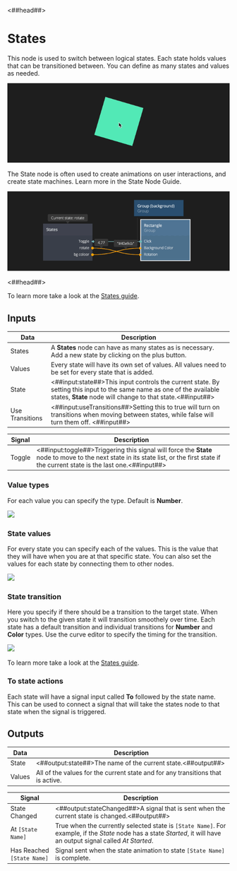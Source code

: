 <##head##>

# States

This node is used to switch between logical states. Each state holds values that can be transitioned between. You can define as many states and values as needed.

![](./states_visual.gif ':class=img-size-l')

The <span class="ndl-node">State</span> node is often used to create animations on user interactions, and create state machines. Learn more in the State Node Guide.

![](./states_node.gif ':class=img-size-l')

<##head##>

To learn more take a look at the [States guide](/guides/states.md).

## Inputs

| Data                                          | Description                                                                                                                                                                                                 |
| --------------------------------------------- | ----------------------------------------------------------------------------------------------------------------------------------------------------------------------------------------------------------- |
| <span class="ndl-data">States</span>          | A **States** node can have as many states as is necessary. Add a new state by clicking on the plus button.                                                                                                  |
| <span class="ndl-data">Values</span>          | Every state will have its own set of values. All values need to be set for every state that is added.                                                                                                       |
| <span class="ndl-data">State</span>           | <##input:state##>This input controls the current state. By setting this input to the same name as one of the available states, **State** node will change to that state.<##input##>                         |
| <span class="ndl-data">Use Transitions</span> | <##input:useTransitions##>Setting this to <span class=”ndl-data”>true</span> will turn on transitions when moving between states, while <span class=”ndl-data”>false</span> will turn them off. <##input##> |

| Signal                                 | Description                                                                                                                                                                             |
| -------------------------------------- | --------------------------------------------------------------------------------------------------------------------------------------------------------------------------------------- |
| <span class="ndl-signal">Toggle</span> | <##input:toggle##>Triggering this signal will force the **State** node to move to the next state in its state list, or the first state if the current state is the last one.<##input##> |

### Value types

For each value you can specify the type. Default is **Number**.

<div class="ndl-image-with-background">
    <img src="/nodes/animation/states-value-types.png" class="ndl-image small"></img>
</div>

### State values

For every state you can specify each of the values. This is the value that they will have when you are at that specific state. You can also set the values for each state by connecting them to other nodes.

<span style="display:none"><##input:.\*##>The value of a property for a specific state.<##input##></span>

<div class="ndl-image-with-background">
    <img src="/nodes/animation/state-values.png" class="ndl-image small"></img>
</div>

### State transition

Here you specify if there should be a transition to the target state. When you switch to the given state it will transition smoothely over time. Each state has a default transition and individual transitions for **Number** and **Color** types. Use the curve editor to specify the timing for the transition.

<div class="ndl-image-with-background">
    <img src="/guides/states/change-size-curve.gif" class="ndl-image med"></img>
</div>

To learn more take a look at the [States guide](/guides/states.md).

### To state actions

Each state will have a signal input called **To** followed by the state name. This can be used to connect a signal that will take the states node to that state when the signal is triggered.

<span style="display:none"><##input:to-\*##>Triggers the **State** node to move to this state.<##input##></span>

## Outputs

| Data                                 | Description                                                                     |
| ------------------------------------ | ------------------------------------------------------------------------------- |
| <span class="ndl-data">State</span>  | <##output:state##>The name of the current state.<##output##>                    |
| <span class="ndl-data">Values</span> | All of the values for the current state and for any transitions that is active. |

<span style="display:none"><##output:.\*##>The value of the property, given the current state and transition.<##output##></span>

| Signal                                                     | Description                                                                                                                                                          |
| ---------------------------------------------------------- | -------------------------------------------------------------------------------------------------------------------------------------------------------------------- |
| <span class="ndl-signal">State Changed</span>              | <##output:stateChanged##>A signal that is sent when the current state is changed.<##output##>                                                                        |
| <span class="ndl-signal">At `[State Name]`</span>          | True when the currently selected state is `[State Name]`. For example, if the _State_ node has a state _Started_, it will have an output signal called _At Started_. |
| <span class="ndl-signal">Has Reached `[State Name]`</span> | Signal sent when the state animation to state `[State Name]` is complete.                                                                                            |

<span style="display:none"><##output:at-\*##>This value is <span class=”ndl-data”>true</span> when this state is active, otherwise <span class=”ndl-data”>false</span>.<##output##></span>
<span style="display:none"><##output:reached-\*##>This signal is sent when the specific state has been reached.<##output##></span>
